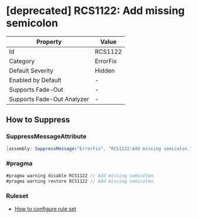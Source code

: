 # \[deprecated\] RCS1122: Add missing semicolon

| Property                    | Value    |
| --------------------------- | -------- |
| Id                          | RCS1122  |
| Category                    | ErrorFix |
| Default Severity            | Hidden   |
| Enabled by Default          | \-       |
| Supports Fade\-Out          | \-       |
| Supports Fade\-Out Analyzer | \-       |

## How to Suppress

### SuppressMessageAttribute

```csharp
[assembly: SuppressMessage("ErrorFix", "RCS1122:Add missing semicolon.", Justification = "<Pending>")]
```

### \#pragma

```csharp
#pragma warning disable RCS1122 // Add missing semicolon.
#pragma warning restore RCS1122 // Add missing semicolon.
```

### Ruleset

* [How to configure rule set](../HowToConfigureAnalyzers.md)
